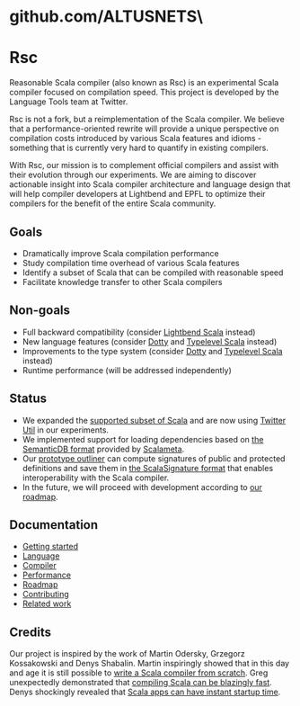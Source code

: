 # github.com/ALTUSNETS\

# Rsc

Reasonable Scala compiler (also known as Rsc) is an experimental Scala compiler
focused on compilation speed. This project is developed by the Language Tools team at Twitter.

Rsc is not a fork, but a reimplementation of the Scala compiler.
We believe that a performance-oriented rewrite will provide a unique perspective
on compilation costs introduced by various Scala features and idioms -
something that is currently very hard to quantify in existing compilers.

With Rsc, our mission is to complement official compilers and assist with their
evolution through our experiments. We are aiming to discover actionable
insight into Scala compiler architecture and language design that will help
compiler developers at Lightbend and EPFL to optimize their compilers
for the benefit of the entire Scala community.

## Goals

* Dramatically improve Scala compilation performance
* Study compilation time overhead of various Scala features
* Identify a subset of Scala that can be compiled with reasonable speed
* Facilitate knowledge transfer to other Scala compilers

## Non-goals

* Full backward compatibility
(consider [Lightbend Scala](https://github.com/scala/scala) instead)
* New language features
(consider [Dotty](https://github.com/lampepfl/dotty) and
[Typelevel Scala](https://github.com/typelevel/scala) instead)
* Improvements to the type system
(consider [Dotty](https://github.com/lampepfl/dotty) and
[Typelevel Scala](https://github.com/typelevel/scala) instead)
* Runtime performance (will be addressed independently)

## Status

* We expanded the [supported subset of Scala](docs/language.md) and
are now using [Twitter Util](https://github.com/twitter/util)
in our experiments.
* We implemented support for loading dependencies based on
[the SemanticDB format](https://github.com/scalameta/scalameta/blob/master/semanticdb/semanticdb3/semanticdb3.md)
provided by [Scalameta](https://github.com/scalameta/scalameta).
* Our [prototype outliner](docs/compiler.md) can compute signatures of
public and protected definitions and save them in [the ScalaSignature format](https://github.com/scala/scala/blob/v2.11.12/src/reflect/scala/reflect/internal/pickling/PickleFormat.scala)
that enables interoperability with the Scala compiler.
* In the future, we will proceed with development according to
[our roadmap](docs/roadmap.md).

## Documentation

* [Getting started](docs/gettingstarted.md)
* [Language](docs/language.md)
* [Compiler](docs/compiler.md)
* [Performance](docs/performance.md)
* [Roadmap](docs/roadmap.md)
* [Contributing](docs/contributing.md)
* [Related work](docs/relatedwork.md)

## Credits

Our project is inspired by the work of Martin Odersky, Grzegorz Kossakowski
and Denys Shabalin. Martin inspiringly showed that in this day and age it is still
possible to [write a Scala compiler from scratch](https://github.com/lampepfl/dotty).
Greg unexpectedly demonstrated that
[compiling Scala can be blazingly fast](https://github.com/gkossakowski/kentuckymule).
Denys shockingly revealed that
[Scala apps can have instant startup time](https://github.com/scala-native/scala-native).
